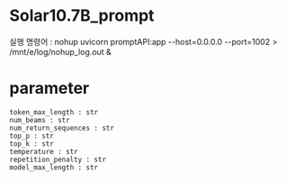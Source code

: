 # Solar10.7B_prompt
실행 명령어 : nohup uvicorn promptAPI:app --host=0.0.0.0 --port=1002 > /mnt/e/log/nohup_log.out &

# parameter
    token_max_length : str
    num_beams : str
    num_return_sequences : str
    top_p : str
    top_k : str
    temperature : str
    repetition_penalty : str
    model_max_length : str
